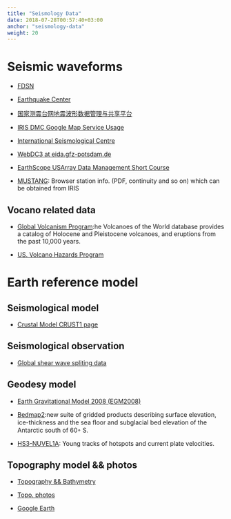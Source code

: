 ```yaml
---
title: "Seismology Data"
date: 2018-07-28T00:57:40+03:00
anchor: "seismology-data"
weight: 20
---
```


# Seismic waveforms 

- [FDSN](http://www.fdsn.org/)

- [Earthquake Center](http://www.eas.slu.edu/eqc/eqccps.html)

- [国家测震台网地震波形数据管理与共享平台](http://218.247.1.2/)

- [IRIS DMC Google Map Service Usage](http://ds.iris.edu/gmap/)

- [International Seismological Centre](http://www.isc.ac.uk/)

- [WebDC3 at eida.gfz-potsdam.de](http://webdc.eu/webdc3/)

- [EarthScope USArray Data Management Short Course](http://www.iris.edu/hq/es_course/content/2009.html)

- [MUSTANG](http://ds.iris.edu/mustang/databrowser/): Browser station info. (PDF, continuity and so on) which can be obtained from IRIS

##  Vocano related data

- [Global Volcanism Program](https://volcano.si.edu/):he Volcanoes of the World database provides a catalog of Holocene and Pleistocene volcanoes, and eruptions from the past 10,000 years.

- [US. Volcano Hazards Program](https://volcanoes.usgs.gov/index.html)


# Earth reference model

## Seismological model

- [Crustal Model CRUST1 page](http://igppweb.ucsd.edu/~gabi/crust1.html)


## Seismological observation

- [Global shear wave spliting data](http://splitting.gm.univ-montp2.fr/DB/public/searchdatabase.html)


## Geodesy model

- [Earth Gravitational Model 2008 (EGM2008)](http://earth-info.nga.mil/GandG/wgs84/gravitymod/egm2008/)

- [Bedmap2](https://www.bas.ac.uk/project/bedmap-2/):new suite of gridded products describing surface elevation, ice-thickness and the sea ﬂoor and subglacial bed elevation of the Antarctic south of 60◦ S.

- [HS3-NUVEL1A](tectonics.rice.edu/calculators/hs3.html): Young tracks of hotspots and current plate velocities.

## Topography model && photos

- [Topography && Bathymetry](https://gmt-china.org/datas/)

- [Topo. photos](https://earthobservatory.nasa.gov/)

- [Google Earth](https://earth.google.com/web/)
